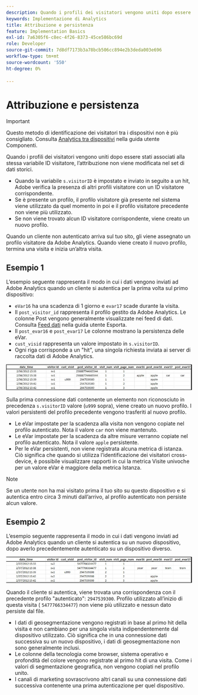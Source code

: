 ```yaml
---
description: Quando i profili dei visitatori vengono uniti dopo essere stati associati alla stessa variabile ID visitatore, l’attribuzione non viene modificata nel set di dati storici.
keywords: Implementazione di Analytics
title: Attribuzione e persistenza
feature: Implementation Basics
exl-id: 7a6305f6-c8ec-4f26-8373-45ce586bc69d
role: Developer
source-git-commit: 7d8df7173b3a78bcb506cc894e2b3deda003e696
workflow-type: tm+mt
source-wordcount: '550'
ht-degree: 0%

---
```


# Attribuzione e persistenza

>[!IMPORTANT]
>
>Questo metodo di identificazione dei visitatori tra i dispositivi non è più consigliato. Consulta [Analytics tra dispositivi](/help/components/cda/overview.md) nella guida utente Componenti.

Quando i profili dei visitatori vengono uniti dopo essere stati associati alla stessa variabile ID visitatore, l’attribuzione non viene modificata nel set di dati storici.

* Quando la variabile `s.visitorID` è impostato e inviato in seguito a un hit, Adobe verifica la presenza di altri profili visitatore con un ID visitatore corrispondente.
* Se è presente un profilo, il profilo visitatore già presente nel sistema viene utilizzato da quel momento in poi e il profilo visitatore precedente non viene più utilizzato.
* Se non viene trovato alcun ID visitatore corrispondente, viene creato un nuovo profilo.

Quando un cliente non autenticato arriva sul tuo sito, gli viene assegnato un profilo visitatore da Adobe Analytics. Quando viene creato il nuovo profilo, termina una visita e inizia un’altra visita.

## Esempio 1

L’esempio seguente rappresenta il modo in cui i dati vengono inviati ad Adobe Analytics quando un cliente si autentica per la prima volta sul primo dispositivo:

* `eVar16` ha una scadenza di 1 giorno e `evar17` scade durante la visita.
* Il `post_visitor_id` rappresenta il profilo gestito da Adobe Analytics. Le colonne Post vengono generalmente visualizzate nei feed di dati. Consulta [Feed dati](/help/export/analytics-data-feed/data-feed-overview.md) nella guida utente Esporta.
* Il `post_evar16` e `post_evar17` Le colonne mostrano la persistenza delle eVar.
* `cust_visid` rappresenta un valore impostato in `s.visitorID`.
* Ogni riga corrisponde a un &quot;hit&quot;, una singola richiesta inviata ai server di raccolta dati di Adobe Analytics.

![Esempio tra dispositivi 1](assets/xdevice_first.jpg)

Sulla prima connessione dati contenente un elemento non riconosciuto in precedenza `s.visitorID` valore (`u999` sopra), viene creato un nuovo profilo. I valori persistenti del profilo precedente vengono trasferiti al nuovo profilo.

* Le eVar impostate per la scadenza alla visita non vengono copiate nel profilo autenticato. Nota il valore `car` non viene mantenuto.
* Le eVar impostate per la scadenza da altre misure verranno copiate nel profilo autenticato. Nota il valore `apple` persistente.
* Per le eVar persistenti, non viene registrata alcuna metrica di istanza. Ciò significa che quando si utilizza l’identificazione dei visitatori cross-device, è possibile visualizzare rapporti in cui la metrica Visite univoche per un valore eVar è maggiore della metrica Istanza.

>[!NOTE]
>
>Se un utente non ha mai visitato prima il tuo sito su questo dispositivo e si autentica entro circa 3 minuti dall’arrivo, al profilo autenticato non persiste alcun valore.

## Esempio 2

L’esempio seguente rappresenta il modo in cui i dati vengono inviati ad Adobe Analytics quando un cliente si autentica su un nuovo dispositivo, dopo averlo precedentemente autenticato su un dispositivo diverso.

![Esempio tra dispositivi 2](assets/xdevice-subsequent.jpg)

Quando il cliente si autentica, viene trovata una corrispondenza con il precedente profilo &quot;autenticato&quot;: `2947539300`. Profilo utilizzato all’inizio di questa visita ( `5477766334477`) non viene più utilizzato e nessun dato persiste dal file.

* I dati di geosegmentazione vengono registrati in base al primo hit della visita e non cambiano per una singola visita indipendentemente dal dispositivo utilizzato. Ciò significa che in una connessione dati successiva su un nuovo dispositivo, i dati di geosegmentazione non sono generalmente inclusi.
* Le colonne della tecnologia come browser, sistema operativo e profondità del colore vengono registrate al primo hit di una visita. Come i valori di segmentazione geografica, non vengono copiati nel profilo unito.
* I canali di marketing sovrascrivono altri canali su una connessione dati successiva contenente una prima autenticazione per quel dispositivo.
